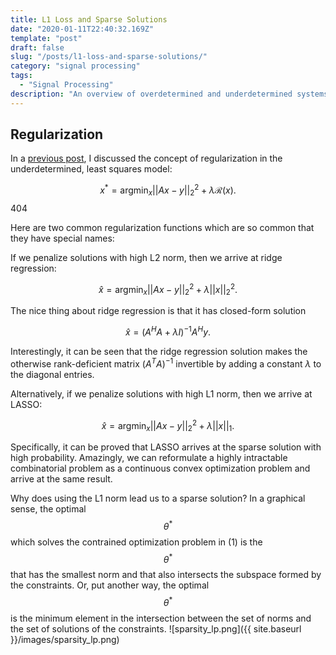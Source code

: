 ```yaml
---
title: L1 Loss and Sparse Solutions
date: "2020-01-11T22:40:32.169Z"
template: "post"
draft: false
slug: "/posts/l1-loss-and-sparse-solutions/"
category: "signal processing"
tags:
  - "Signal Processing"
description: "An overview of overdetermined and underdetermined systems, the role of regularization, and applications to compressed sensing."
---
```

## Regularization 
In a [previous post](https://alanqrwang.github.io/posts-underdetermined-systems-and-regularization/), I discussed the concept of regularization in the underdetermined, least squares model:

$$
x^* = \text{arg}\min_x ||Ax - y||_2^2 + \lambda \mathcal{R}(x). 
$$404

Here are two common regularization functions which are so common that they have special names:

If we penalize solutions with high L2 norm, then we arrive at ridge regression:

$$
\hat{x} = \text{arg}\min_x ||Ax - y||_2^2 + \lambda||x||_2^2.
$$

The nice thing about ridge regression is that it has closed-form solution

$$
\hat{x} = (A^HA + \lambda I)^{-1}A^Hy.
$$

Interestingly, it can be seen that the ridge regression solution makes the otherwise rank-deficient matrix $(A^T A)^{-1}$ invertible by adding a constant $\lambda$ to the diagonal entries.

Alternatively, if we penalize solutions with high L1 norm, then we arrive at LASSO:

$$
\hat{x} = \text{arg}\min_x ||Ax-y||_2^2 + \lambda||x||_1.
$$

Specifically, it can be proved that LASSO arrives at the sparse solution with high probability. Amazingly, we can reformulate a highly intractable combinatorial problem as a continuous convex optimization problem and arrive at the same result.

Why does using the L1 norm lead us to a sparse solution? In a graphical sense, the optimal $$\theta^*$$ which solves the contrained optimization problem in $(1)$ is the $$\theta^*$$ that has the smallest norm and that also intersects the subspace formed by the constraints. Or, put another way, the optimal $$\theta^*$$ is the minimum element in the intersection between the set of norms and the set of solutions of the constraints.
![sparsity_lp.png]({{ site.baseurl }}/images/sparsity_lp.png)
